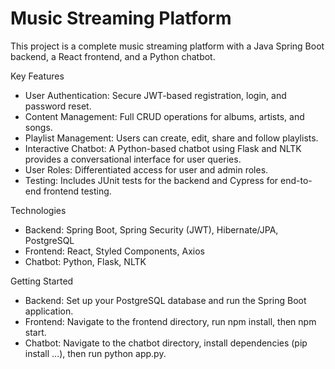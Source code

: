 # Music Streaming Platform

This project is a complete music streaming platform with a Java Spring Boot backend, a React frontend, and a Python chatbot.

Key Features
- User Authentication: Secure JWT-based registration, login, and password reset.
- Content Management: Full CRUD operations for albums, artists, and songs.
- Playlist Management: Users can create, edit, share and follow playlists.
- Interactive Chatbot: A Python-based chatbot using Flask and NLTK provides a conversational interface for user queries.
- User Roles: Differentiated access for user and admin roles.
- Testing: Includes JUnit tests for the backend and Cypress for end-to-end frontend testing.

Technologies
- Backend: Spring Boot, Spring Security (JWT), Hibernate/JPA, PostgreSQL
- Frontend: React, Styled Components, Axios
- Chatbot: Python, Flask, NLTK

Getting Started
- Backend: Set up your PostgreSQL database and run the Spring Boot application.
- Frontend: Navigate to the frontend directory, run npm install, then npm start.
- Chatbot: Navigate to the chatbot directory, install dependencies (pip install ...), then run python app.py.
